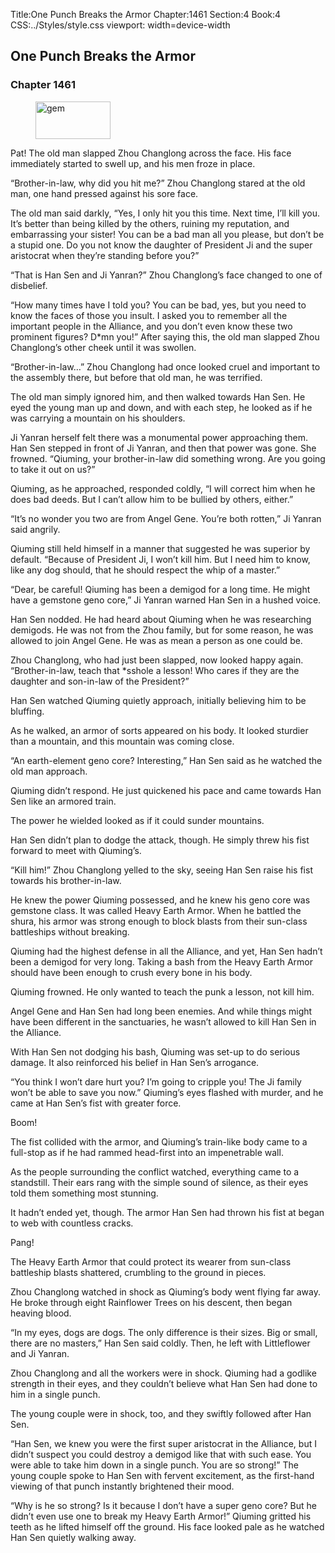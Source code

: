 Title:One Punch Breaks the Armor 
Chapter:1461 
Section:4 
Book:4 
CSS:../Styles/style.css 
viewport: width=device-width
  
## One Punch Breaks the Armor
### Chapter 1461 
<figure>
	<img src="../Images/gem.gif" alt="gem" id="gem" width="120" height="60" />
</figure>
  

  
  Pat! The old man slapped Zhou Changlong across the face. His face immediately started to swell up, and his men froze in place.

“Brother-in-law, why did you hit me?” Zhou Changlong stared at the old man, one hand pressed against his sore face.

The old man said darkly, “Yes, I only hit you this time. Next time, I’ll kill you. It’s better than being killed by the others, ruining my reputation, and embarrassing your sister! You can be a bad man all you please, but don’t be a stupid one. Do you not know the daughter of President Ji and the super aristocrat when they’re standing before you?”

“That is Han Sen and Ji Yanran?” Zhou Changlong’s face changed to one of disbelief.

“How many times have I told you? You can be bad, yes, but you need to know the faces of those you insult. I asked you to remember all the important people in the Alliance, and you don’t even know these two prominent figures? D*mn you!” After saying this, the old man slapped Zhou Changlong’s other cheek until it was swollen.

“Brother-in-law…” Zhou Changlong had once looked cruel and important to the assembly there, but before that old man, he was terrified.

The old man simply ignored him, and then walked towards Han Sen. He eyed the young man up and down, and with each step, he looked as if he was carrying a mountain on his shoulders.

Ji Yanran herself felt there was a monumental power approaching them. Han Sen stepped in front of Ji Yanran, and then that power was gone. She frowned. “Qiuming, your brother-in-law did something wrong. Are you going to take it out on us?”

Qiuming, as he approached, responded coldly, “I will correct him when he does bad deeds. But I can’t allow him to be bullied by others, either.”

“It’s no wonder you two are from Angel Gene. You’re both rotten,” Ji Yanran said angrily.

Qiuming still held himself in a manner that suggested he was superior by default. “Because of President Ji, I won’t kill him. But I need him to know, like any dog should, that he should respect the whip of a master.”

“Dear, be careful! Qiuming has been a demigod for a long time. He might have a gemstone geno core,” Ji Yanran warned Han Sen in a hushed voice.

Han Sen nodded. He had heard about Qiuming when he was researching demigods. He was not from the Zhou family, but for some reason, he was allowed to join Angel Gene. He was as mean a person as one could be.

Zhou Changlong, who had just been slapped, now looked happy again. “Brother-in-law, teach that *sshole a lesson! Who cares if they are the daughter and son-in-law of the President?”

Han Sen watched Qiuming quietly approach, initially believing him to be bluffing.

As he walked, an armor of sorts appeared on his body. It looked sturdier than a mountain, and this mountain was coming close.

“An earth-element geno core? Interesting,” Han Sen said as he watched the old man approach.

Qiuming didn’t respond. He just quickened his pace and came towards Han Sen like an armored train.

The power he wielded looked as if it could sunder mountains.

Han Sen didn’t plan to dodge the attack, though. He simply threw his fist forward to meet with Qiuming’s.

“Kill him!” Zhou Changlong yelled to the sky, seeing Han Sen raise his fist towards his brother-in-law.

He knew the power Qiuming possessed, and he knew his geno core was gemstone class. It was called Heavy Earth Armor. When he battled the shura, his armor was strong enough to block blasts from their sun-class battleships without breaking.

Qiuming had the highest defense in all the Alliance, and yet, Han Sen hadn’t been a demigod for very long. Taking a bash from the Heavy Earth Armor should have been enough to crush every bone in his body.

Qiuming frowned. He only wanted to teach the punk a lesson, not kill him.

Angel Gene and Han Sen had long been enemies. And while things might have been different in the sanctuaries, he wasn’t allowed to kill Han Sen in the Alliance.

With Han Sen not dodging his bash, Qiuming was set-up to do serious damage. It also reinforced his belief in Han Sen’s arrogance.

“You think I won’t dare hurt you? I’m going to cripple you! The Ji family won’t be able to save you now.” Qiuming’s eyes flashed with murder, and he came at Han Sen’s fist with greater force.

Boom!

The fist collided with the armor, and Qiuming’s train-like body came to a full-stop as if he had rammed head-first into an impenetrable wall.

As the people surrounding the conflict watched, everything came to a standstill. Their ears rang with the simple sound of silence, as their eyes told them something most stunning.

It hadn’t ended yet, though. The armor Han Sen had thrown his fist at began to web with countless cracks.

Pang!

The Heavy Earth Armor that could protect its wearer from sun-class battleship blasts shattered, crumbling to the ground in pieces.

Zhou Changlong watched in shock as Qiuming’s body went flying far away. He broke through eight Rainflower Trees on his descent, then began heaving blood.

“In my eyes, dogs are dogs. The only difference is their sizes. Big or small, there are no masters,” Han Sen said coldly. Then, he left with Littleflower and Ji Yanran.

Zhou Changlong and all the workers were in shock. Qiuming had a godlike strength in their eyes, and they couldn’t believe what Han Sen had done to him in a single punch.

The young couple were in shock, too, and they swiftly followed after Han Sen.

“Han Sen, we knew you were the first super aristocrat in the Alliance, but I didn’t suspect you could destroy a demigod like that with such ease. You were able to take him down in a single punch. You are so strong!” The young couple spoke to Han Sen with fervent excitement, as the first-hand viewing of that punch instantly brightened their mood.

“Why is he so strong? Is it because I don’t have a super geno core? But he didn’t even use one to break my Heavy Earth Armor!” Qiuming gritted his teeth as he lifted himself off the ground. His face looked pale as he watched Han Sen quietly walking away.

